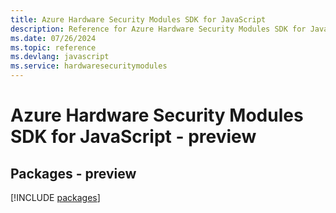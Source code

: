 ```yaml
---
title: Azure Hardware Security Modules SDK for JavaScript
description: Reference for Azure Hardware Security Modules SDK for JavaScript
ms.date: 07/26/2024
ms.topic: reference
ms.devlang: javascript
ms.service: hardwaresecuritymodules
---
```

# Azure Hardware Security Modules SDK for JavaScript - preview
## Packages - preview
[!INCLUDE [packages](hardware-security-modules-index.md)]